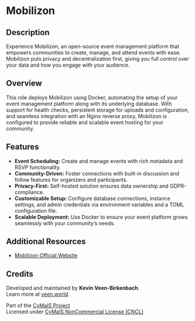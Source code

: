 # Mobilizon

## Description

Experience Mobilizon, an open-source event management platform that empowers communities to create, manage, and attend events with ease. Mobilizon puts privacy and decentralization first, giving you full control over your data and how you engage with your audience.

## Overview

This role deploys Mobilizon using Docker, automating the setup of your event management platform along with its underlying database. With support for health checks, persistent storage for uploads and configuration, and seamless integration with an Nginx reverse proxy, Mobilizon is configured to provide reliable and scalable event hosting for your community.

## Features

- **Event Scheduling:** Create and manage events with rich metadata and RSVP functionality.  
- **Community-Driven:** Foster connections with built-in discussion and follow features for organizers and participants.  
- **Privacy-First:** Self-hosted solution ensures data ownership and GDPR-compliance.  
- **Customizable Setup:** Configure database connections, instance settings, and admin credentials via environment variables and a TOML configuration file.  
- **Scalable Deployment:** Use Docker to ensure your event platform grows seamlessly with your community’s needs.

## Additional Resources

- [Mobilizon Official Website](https://mobilizon.org)

## Credits

Developed and maintained by **Kevin Veen-Birkenbach**.  
Learn more at [veen.world](https://www.veen.world).

Part of the [CyMaIS Project](https://github.com/kevinveenbirkenbach/cymais)  
Licensed under [CyMaIS NonCommercial License (CNCL)](https://s.veen.world/cncl)

